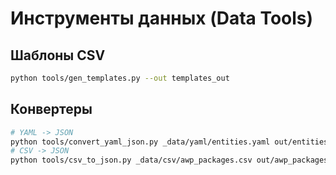 # Инструменты данных (Data Tools)

## Шаблоны CSV
```bash
python tools/gen_templates.py --out templates_out
```

## Конвертеры
```bash
# YAML -> JSON
python tools/convert_yaml_json.py _data/yaml/entities.yaml out/entities.json
# CSV -> JSON
python tools/csv_to_json.py _data/csv/awp_packages.csv out/awp_packages.json
```
